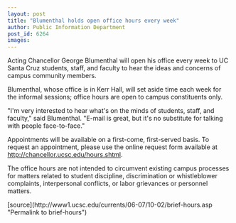 ```yaml
---
layout: post
title: "Blumenthal holds open office hours every week"
author: Public Information Department
post_id: 6264
images:
---
```


<a name="content" id="content"></a>
<p>
  Acting Chancellor George Blumenthal will open his office every week to UC Santa Cruz students, staff, and faculty to hear the ideas and concerns of campus community members.
</p>
<p>
  Blumenthal, whose office is in Kerr Hall, will set aside time each week for the informal sessions; office hours are open to campus constituents only.
</p>
<p>
  "I'm very interested to hear what's on the minds of students, staff, and faculty," said Blumenthal. "E-mail is great, but it's no substitute for talking with people face-to-face."
</p>
<p>
  Appointments will be available on a first-come, first-served basis. To request an appointment, please use the online request form available at <a href="http://chancellor.ucsc.edu/hours.shtml">http://chancellor.ucsc.edu/hours.shtml</a>.
</p>
<p>
  The office hours are not intended to circumvent existing campus processes for matters related to student discipline, discrimination or whistleblower complaints, interpersonal conflicts, or labor grievances or personnel matters.
</p>
[source](http://www1.ucsc.edu/currents/06-07/10-02/brief-hours.asp "Permalink to brief-hours")
